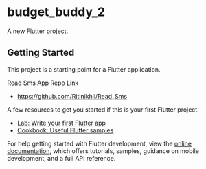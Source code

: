 # budget_buddy_2

A new Flutter project.

## Getting Started

This project is a starting point for a Flutter application.

Read Sms App Repo Link 
- https://github.com/Ritinikhil/Read_Sms


A few resources to get you started if this is your first Flutter project:

- [Lab: Write your first Flutter app](https://docs.flutter.dev/get-started/codelab)
- [Cookbook: Useful Flutter samples](https://docs.flutter.dev/cookbook)

For help getting started with Flutter development, view the
[online documentation](https://docs.flutter.dev/), which offers tutorials,
samples, guidance on mobile development, and a full API reference.
